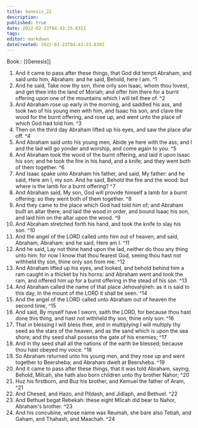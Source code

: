```yaml
---
title: Genesis_22
description: 
published: true
date: 2022-02-23T04:43:25.631Z
tags: 
editor: markdown
dateCreated: 2022-02-23T04:43:23.839Z
---
```


 Book:: [[Genesis]]
 1. And it came to pass after these things, that God did tempt Abraham, and said unto him, Abraham: and he said, Behold, here I am. ^1
 2. And he said, Take now thy son, thine only son Isaac, whom thou lovest, and get thee into the land of Moriah; and offer him there for a burnt offering upon one of the mountains which I will tell thee of. ^2
 3. And Abraham rose up early in the morning, and saddled his ass, and took two of his young men with him, and Isaac his son, and clave the wood for the burnt offering, and rose up, and went unto the place of which God had told him. ^3
 4. Then on the third day Abraham lifted up his eyes, and saw the place afar off. ^4
 5. And Abraham said unto his young men, Abide ye here with the ass; and I and the lad will go yonder and worship, and come again to you. ^5
 6. And Abraham took the wood of the burnt offering, and laid it upon Isaac his son; and he took the fire in his hand, and a knife; and they went both of them together. ^6
 7. And Isaac spake unto Abraham his father, and said, My father: and he said, Here am I, my son. And he said, Behold the fire and the wood: but where is the lamb for a burnt offering? ^7
 8. And Abraham said, My son, God will provide himself a lamb for a burnt offering: so they went both of them together. ^8
 9. And they came to the place which God had told him of; and Abraham built an altar there, and laid the wood in order, and bound Isaac his son, and laid him on the altar upon the wood. ^9
 10. And Abraham stretched forth his hand, and took the knife to slay his son. ^10
 11. And the angel of the LORD called unto him out of heaven, and said, Abraham, Abraham: and he said, Here am I. ^11
 12. And he said, Lay not thine hand upon the lad, neither do thou any thing unto him: for now I know that thou fearest God, seeing thou hast not withheld thy son, thine only son from me. ^12
 13. And Abraham lifted up his eyes, and looked, and behold behind him a ram caught in a thicket by his horns: and Abraham went and took the ram, and offered him up for a burnt offering in the stead of his son. ^13
 14. And Abraham called the name of that place Jehovahjireh: as it is said to this day, In the mount of the LORD it shall be seen. ^14
 15. And the angel of the LORD called unto Abraham out of heaven the second time, ^15
 16. And said, By myself have I sworn, saith the LORD, for because thou hast done this thing, and hast not withheld thy son, thine only son: ^16
 17. That in blessing I will bless thee, and in multiplying I will multiply thy seed as the stars of the heaven, and as the sand which is upon the sea shore; and thy seed shall possess the gate of his enemies; ^17
 18. And in thy seed shall all the nations of the earth be blessed; because thou hast obeyed my voice. ^18
 19. So Abraham returned unto his young men, and they rose up and went together to Beersheba; and Abraham dwelt at Beersheba. ^19
 20. And it came to pass after these things, that it was told Abraham, saying, Behold, Milcah, she hath also born children unto thy brother Nahor; ^20
 21. Huz his firstborn, and Buz his brother, and Kemuel the father of Aram, ^21
 22. And Chesed, and Hazo, and Pildash, and Jidlaph, and Bethuel. ^22
 23. And Bethuel begat Rebekah: these eight Milcah did bear to Nahor, Abraham's brother. ^23
 24. And his concubine, whose name was Reumah, she bare also Tebah, and Gaham, and Thahash, and Maachah. ^24
